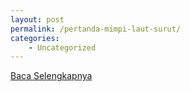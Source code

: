 ```yaml
---
layout: post
permalink: /pertanda-mimpi-laut-surut/
categories:
    - Uncategorized
---
```


[Baca Selengkapnya](/02)